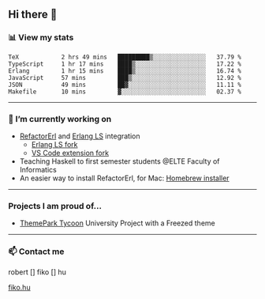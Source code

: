 ## Hi there 👋

### 📊 View my stats

<!--START_SECTION:waka-->

```text
TeX            2 hrs 49 mins   █████████▒░░░░░░░░░░░░░░░   37.79 %
TypeScript     1 hr 17 mins    ████▒░░░░░░░░░░░░░░░░░░░░   17.22 %
Erlang         1 hr 15 mins    ████▒░░░░░░░░░░░░░░░░░░░░   16.74 %
JavaScript     57 mins         ███▒░░░░░░░░░░░░░░░░░░░░░   12.92 %
JSON           49 mins         ██▓░░░░░░░░░░░░░░░░░░░░░░   11.11 %
Makefile       10 mins         ▓░░░░░░░░░░░░░░░░░░░░░░░░   02.37 %
```

<!--END_SECTION:waka-->


---

### 🔭 I’m currently working on
- [RefactorErl](https://plc.inf.elte.hu/erlang/) and [Erlang LS](https://erlang-ls.github.io) integration 
  - [Erlang LS fork](https://github.com/robertfiko/erlang_ls)
  - [VS Code extension fork](https://github.com/robertfiko/vscode)
- Teaching Haskell to first semester students @ELTE Faculty of Informatics
- An easier way to install RefactorErl, for Mac: [Homebrew installer](https://github.com/robertfiko/homebrew-referl-installer)

---
### Projects I am proud of...
- [ThemePark Tycoon](https://szofttech.inf.elte.hu/szofttech/public/csip-42) University Project with a Freezed theme
---


### 📫 Contact me
robert [] fiko [] hu

[fiko.hu](https://fiko.hu)


<!--
**robertfiko/robertfiko** is a ✨ _special_ ✨ repository because its `README.md` (this file) appears on your GitHub profile.

Here are some ideas to get you started:

- 🔭 I’m currently working on ...
- 🌱 I’m currently learning ...
- 👯 I’m looking to collaborate on ...
- 🤔 I’m looking for help with ...
- 💬 Ask me about ...
- 📫 How to reach me: ...
- 😄 Pronouns: ...
- ⚡ Fun fact: ...
-->

